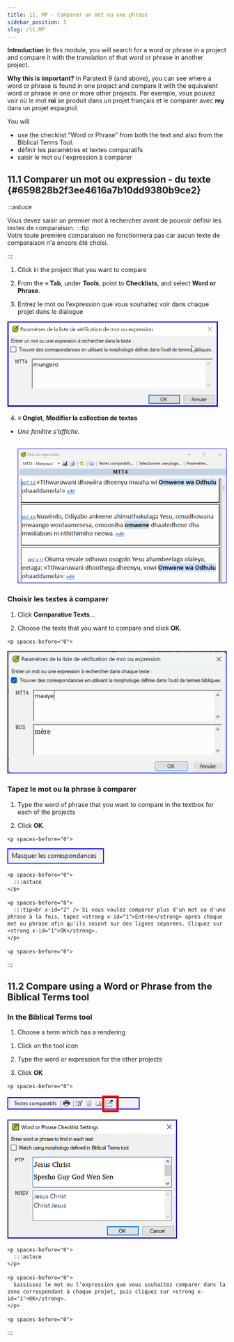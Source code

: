 ```yaml
---
title: 11. MP – Comparer un mot ou une phrase
sidebar_position: 5
slug: /11.MP
---
```




**Introduction**  In this module, you will search for a word or phrase in a project and compare it with the translation of that word or phrase in another project.


**Why this is important?**  In Paratext 9 (and above), you can see where a word or phrase is found in one project and compare it with the equivalent word or phrase in one or more other projects. Par exemple, vous pouvez voir où le mot **roi** se produit dans un projet français et le comparer avec **rey** dans un projet espagnol.


You will

- use the checklist “Word or Phrase” from both the text and also from the Biblical Terms Tool.
- définir les paramètres et textes comparatifs
- saisir le mot ou l'expression à comparer

## 11.1 Comparer un mot ou expression - du texte {#659828b2f3ee4616a7b10dd9380b9ce2}


:::astuce

Vous devez saisir un premier mot à rechercher avant de pouvoir définir les textes de comparaison. :::tip  
Votre toute première comparaison ne fonctionnera pas car aucun texte de comparaison n'a encore été choisi.

:::




<div class='notion-row'>
<div class='notion-column' style={{width: 'calc((100% - (min(32px, 4vw) * 1)) * 0.5)'}}>

1. Click in the project that you want to compare

1. From the **≡ Tab**, under **Tools**, point to **Checklists**, and select **Word or Phrase**.

1. Entrez le mot ou l’expression que vous souhaitez voir dans chaque projet dans le dialogue

</div><div className='notion-spacer' >
  </p> 
  
  <p spaces-before="0">
    

<div class='notion-column' style={{width: 'calc((100% - (min(32px, 4vw) * 1)) * 0.5)'}}>

![](./1724975881.png)

</div>    
    <div className='notion-spacer' >
    </div>
  </p>
  
  <ol start="4">
    <li>
      <strong x-id="1">≡ Onglet</strong>, <strong x-id="1">Modifier la collection de textes</strong>  
    </li>
  </ol>
  
  <ul>
    <li>
      <p spaces-before="0">
        <em x-id="4">Une fenêtre s’affiche.</em><br x-id="2" />  
      </p>
      <p spaces-before="8">
        <img src="./1832899552.png" alt="" />
      </p>
    </li>
  </ul>


<h3 id="1b10fbeee1314150907b71b710e97dbd" spaces-before="0">
  Choisir les textes à comparer
</h3>

<p spaces-before="0">


<div class='notion-row'>
<div class='notion-column' style={{width: 'calc((100% - (min(32px, 4vw) * 1)) * 0.5)'}}>

1. Click **Comparative Texts**…

1. Choose the texts that you want to compare and click **OK**.

</div>  
  <div className='notion-spacer' >
    </p> 
    
    <p spaces-before="0">
      

<div class='notion-column' style={{width: 'calc((100% - (min(32px, 4vw) * 1)) * 0.5)'}}>

![](./930301174.png)

</div>      
      <div className='notion-spacer' >
      </div>
    </p>


<h3 id="ed9ce5e42eee4988945547297f12b1e0" spaces-before="0">
  Tapez le mot ou la phrase à comparer
</h3>

<ol start="1">
  <li>
    Type the word of phrase that you want to compare in the textbox for each of the projects
  </li>
</ol>

<p spaces-before="0">

<div class='notion-row'>
<div class='notion-column' style={{width: 'calc((100% - (min(32px, 4vw) * 1)) * 0.5)'}}>

 2.   Click **OK**.

</div>  
  <div className='notion-spacer' >
    </p> 
    
    <p spaces-before="0">
      

<div class='notion-column' style={{width: 'calc((100% - (min(32px, 4vw) * 1)) * 0.5)'}}>

![](./1899548500.png)

</div>      
      <div className='notion-spacer' >
      </div>
    </p>
    
    <p spaces-before="0">
      :::astuce
    </p>
    
    <p spaces-before="0">
      :::tip<br x-id="2" /> Si vous voulez comparer plus d'un mot ou d'une phrase à la fois, tapez <strong x-id="1">Entrée</strong> après chaque mot ou phrase afin qu'ils soient sur des lignes séparées. Cliquez sur <strong x-id="1">OK</strong>.
    </p>
    
    <p spaces-before="0">

:::
    </p>




<h2 id="14e18bd78f934875aa5084b16c1d7269" spaces-before="0">
  11.2 Compare using a Word or Phrase from the Biblical Terms tool
</h2>


<h3 id="20feff24077248faa227e0c7cdef2fec" spaces-before="0">
  In the Biblical Terms tool
</h3>

<ol start="1">
  <li>
    Choose a term which has a rendering
  </li>
</ol>

<p spaces-before="0">

<div class='notion-row'>
<div class='notion-column' style={{width: 'calc((100% - (min(32px, 4vw) * 1)) * 0.5)'}}>

1. Click on the tool icon

1. Type the word or expression for the other projects

1. Click **OK**

</div>  
  <div className='notion-spacer' >
    </p> 
    
    <p spaces-before="0">
      

<div class='notion-column' style={{width: 'calc((100% - (min(32px, 4vw) * 1)) * 0.5)'}}>

![](./1940364425.png)

![](./1033499645.png)

</div>      
      <div className='notion-spacer' >
      </div>
    </p>
    
    <p spaces-before="0">
      :::astuce
    </p>
    
    <p spaces-before="0">
      Saisissez le mot ou l’expression que vous souhaitez comparer dans la zone correspondant à chaque projet, puis cliquez sur <strong x-id="1">OK</strong>.
    </p>
    
    <p spaces-before="0">

:::
    </p>



